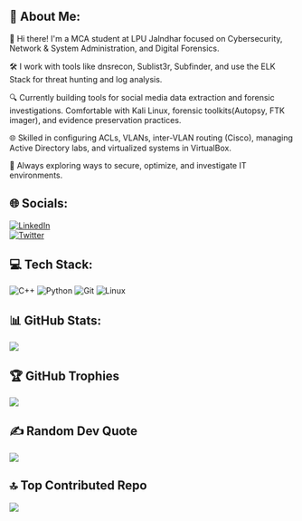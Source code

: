 ## 💫 About Me:
👋 Hi there! I'm a MCA student at LPU Jalndhar focused on Cybersecurity, Network & System Administration, and Digital Forensics.

🛠️ I work with tools like dnsrecon, Sublist3r, Subfinder, and use the ELK Stack for threat hunting and log analysis.

🔍 Currently building tools for social media data extraction and forensic investigations. Comfortable with Kali Linux, forensic toolkits(Autopsy, FTK imager), and evidence preservation practices.

🌐 Skilled in configuring ACLs, VLANs, inter-VLAN routing (Cisco), managing Active Directory labs, and virtualized systems in VirtualBox.

🚀 Always exploring ways to secure, optimize, and investigate IT environments.

## 🌐 Socials:
[![LinkedIn](https://img.shields.io/badge/LinkedIn-blue?logo=linkedin&style=for-the-badge)](https://www.linkedin.com/in/samrat7/)  
[![Twitter](https://img.shields.io/badge/Twitter-blue?logo=twitter&style=for-the-badge)](https://x.com/Samrat_SM953)

## 💻 Tech Stack:
![C++](https://img.shields.io/badge/C-00599C?style=for-the-badge&logo=c&logoColor=white)
![Python](https://img.shields.io/badge/python-%2314354C.svg?style=for-the-badge&logo=python&logoColor=white)
![Git](https://img.shields.io/badge/git-%23F05033.svg?style=for-the-badge&logo=git&logoColor=white)
![Linux](https://img.shields.io/badge/Linux-FCC624?style=for-the-badge&logo=linux&logoColor=black)

## 📊 GitHub Stats:
![](https://github-readme-stats.vercel.app/api?username=yourusername&theme=radical&hide_border=false&include_all_commits=true&count_private=true)

## 🏆 GitHub Trophies
![](https://github-profile-trophy.vercel.app/?username=yourusername&theme=radical&no-frame=true&no-bg=false&margin-w=4)

## ✍️ Random Dev Quote
![](https://quotes-github-readme.vercel.app/api?type=horizontal&theme=radical)

## 🔝 Top Contributed Repo
![](https://github-contributor-stats.vercel.app/api?username=yourusername&limit=1&theme=radical&combine_all_yearly_contributions=true)

<!--
**Kernel-Freak/Kernel-Freak** is a ✨ _special_ ✨ repository because its `README.md` (this file) appears on your GitHub profile.

Here are some ideas to get you started:

- 🔭 I’m currently working on ...
- 🌱 I’m currently learning ...
- 👯 I’m looking to collaborate on ...
- 🤔 I’m looking for help with ...
- 💬 Ask me about ...
- 📫 How to reach me: ...
- 😄 Pronouns: ...
- ⚡ Fun fact: ...
-->
